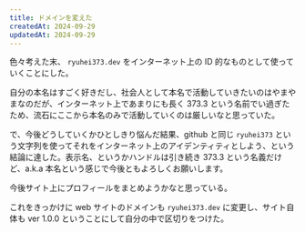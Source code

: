 ```yaml
---
title: ドメインを変えた
createdAt: 2024-09-29
updatedAt: 2024-09-29
---
```


色々考えた末、 `ryuhei373.dev` をインターネット上の ID 的なものとして使っていくことにした。

<!--more--> 

自分の本名はすごく好きだし、社会人として本名で活動していきたいのはやまやまなのだが、インターネット上であまりにも長く 373.3 という名前でい過ぎたため、流石にここから本名のみで活動していくのは厳しいなと思っていた。

で、今後どうしていくかひとしきり悩んだ結果、github と同じ `ryuhei373` という文字列を使ってそれをインターネット上のアイデンティティとしよう、という結論に達した。表示名、というかハンドルは引き続き 373.3 という名義だけど、a.k.a 本名という感じで今後ともよろしくお願いします。

今後サイト上にプロフィールをまとめようかなと思っている。

これをきっかけに web サイトのドメインも `ryuhei373.dev` に変更し、サイト自体も ver 1.0.0 ということにして自分の中で区切りをつけた。
